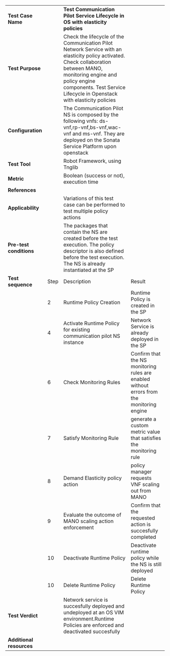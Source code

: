 |||||
| :--- | :--- | :--- | :--- |
| __Test Case Name__ | | __Test Communication Pilot Service Lifecycle in OS with elasticity policies__ | |
| __Test Purpose__ | | Check the lifecycle of the Communication Pilot Network Service with an elasticity policy activated. Check collaboration between MANO, monitoring engine and policy engine components. Test Service Lifecycle in Openstack with elasticity policies| |
| __Configuration__ | | The Communication Pilot NS  is composed by the following vnfs: ds-vnf,rp-vnf,bs-vnf,wac-vnf and ms-vnf. They are deployed on the Sonata Service Platform upon openstack| |
| __Test Tool__ | | Robot Framework, using Tnglib | |
| __Metric__ | | Boolean (success or not), execution time | |
| __References__ | |  | |
| __Applicability__ | | Variations of this test case can be performed to test multiple policy actions  | |
| __Pre-test conditions__ | | The packages that contain the NS are created before the test execution. The policy descriptor is also defined before the test execution. The NS is already instantiated at the SP| |
| __Test sequence__ | Step | Description | Result |
| | 2 | Runtime Policy Creation | Runtime Policy is created in the SP |
| | 4 | Activate Runtime Policy for existing communication pilot NS instance | Network Service is already deployed in the SP |
| | 6 | Check Monitoring Rules | Confirm that the NS monitoring rules are enabled without errors from the monitoring engine |
| | 7 | Satisfy Monitoring Rule | generate a custom metric value that satisfies the monitoring rule |
| | 8 | Demand Elasticity policy action | policy manager requests VNF scaling out from MANO |
| | 9 | Evaluate the outcome of MANO scaling action enforcement | Confirm that the requested action is succesfully completed |
| | 10 | Deactivate Runtime Policy | Deactivate runtime policy while the NS is still deployed |
| | 10 | Delete Runtime Policy | Delete Runtime Policy |
| __Test Verdict__ | | Network service is succesfully deployed and undeployed at an OS VIM environment.Runtime Policies are enforced and deactivated succesfully | |
| __Additional resources__ | | | |




 
